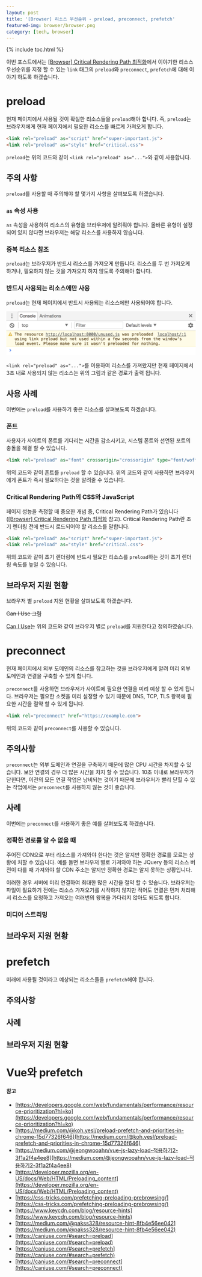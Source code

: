 ```yaml
---
layout: post
title: '[Browser] 리소스 우선순위 - preload, preconnect, prefetch'
featured-img: browser/browser.png
category: [tech, browser]
---
```

{% include toc.html %}

이번 포스트에서는 [[Browser] Critical Rendering Path 최적화](/tech/browser/critical-rendering-path/#리소스-우선순위-지정)에서 이야기한 리소스 우선순위를 지정 할 수 있는 `link` 태그의 `preload`와 `preconnect`, `prefetch`에 대해 이야기 하도록 하겠습니다. 

# preload
현재 페이지에서 사용될 것이 확실한 리소스들을 `preload`해야 합니다. 즉, `preload`는 브라우저에게 현재 페이지에서 필요한 리소스를 빠르게 가져오게 합니다.

```html
<link rel="preload" as="script" href="super-important.js">
<link rel="preload" as="style" href="critical.css">
```

`preload`는 위의 코드와 같이 `<link rel="preload" as="...">`와 같이 사용합니다.

## 주의 사항
`preload`를 사용할 때 주의해야 할 몇가지 사항을 살펴보도록 하겠습니다.

### `as` 속성 사용
`as` 속성을 사용하여 리소스의 유형을 브라우저에 알려줘야 합니다. 올바른 유형이 설정되어 있지 않다면 브라우저는 해당 리소스를 사용하지 않습니다.

### 중복 리소스 참조
`preload`는 브라우저가 반드시 리소스를 가져오게 만듭니다. 리소스를 두 번 가져오게 하거나, 필요하지 않는 것을 가져오지 하지 않도록 주의해야 합니다.

### 반드시 사용되는 리소스에만 사용
`preload`는 현재 페이지에서 반드시 사용되는 리소스에만 사용되어야 합니다.

![preload 경고](/assets/img/posts/browser/res_prio_timeout.png)

`<link rel="preload" as="...">`를 이용하여 리소스를 가져왔지만 현재 페이지에서 3초 내로 사용되지 않는 리소스는 위의 그림과 같은 경로가 출력 됩니다.

## 사용 사례
이번에는 `preload`를 사용하기 좋은 리소스를 살펴보도록 하겠습니다.

### 폰트
사용자가 사이트의 폰트를 기다리는 시간을 감소시키고, 시스템 폰트와 선언된 포트의 충돌을 해결 할 수 있습니다.

```html
<link rel="preload" as="font" crossorigin="crossorigin" type="font/woff2" href="myfont.woff2">
```

위의 코드와 같이 폰트를 `preload` 할 수 있습니다. 위의 코드와 같이 사용하면 브라우저에게 폰트가 즉시 필요하다는 것을 알려줄 수 있습니다.

### Critical Rendering Path의 CSS와 JavaScript
페이지 성능을 측정할 때 중요한 개념 중, Critical Rendering Path가 있습니다([[Browser] Critical Rendering Path 최적화](/tech/browser/critical-rendering-path) 참고). Critical Rendering Path란 초기 렌더링 전에 반드시 로드되어야 할 리소스를 말합니다.

```html
<link rel="preload" as="script" href="super-important.js">
<link rel="preload" as="style" href="critical.css">
```

위의 코드와 같이 초기 렌더링에 반드시 필요한 리소스를 `preload`하는 것이 초기 렌더링 속도를 높일 수 있습니다.

## 브라우저 지원 현황
브라우저 별 `preload` 지원 현황을 살펴보도록 하겠습니다.

~~Can I Use 그림~~

[Can I Use](https://caniuse.com/#search=preload)는 위의 코드와 같이 브라우저 별로 `preload`를 지원한다고 정의하였습니다.

# preconnect
현재 페이지에서 외부 도메인의 리소스를 참고하는 것을 브라우저에게 알려 미리 외부 도메인과 연결을 구축할 수 있게 합니다.

`preconnect`를 사용하면 브라우저가 사이트에 필요한 연결을 미리 예상 할 수 있게 됩니다. 브라우저는 필요한 소켓을 미리 설정할 수 있기 때문에 DNS, TCP, TLS 왕복에 필요한 시간을 절약 할 수 있게 됩니다.

```html
<link rel="preconnect" href="https://example.com">
```

위의 코드와 같이 `preconnect`를 사용할 수 있습니다.

## 주의사항
`preconnect`는  외부 도메인과 연결을 구축하기 때문에 많은 CPU 시간을 차지할 수 있습니다. 보안 연결의 경우 더 많은 시간을 차지 할 수 있습니다. 10초 이내로 브라우저가 닫힌다면, 이전의 모든 연결 작업은 낭비되는 것이기 때문에 브라우저가 빨리 닫힐 수 있는 작업에서는 `preconnect`를 사용하지 않는 것이 좋습니다.

## 사례
이번에는 `preconnect`를 사용하기 좋은 예를 살펴보도록 하겠습니다.

### 정확한 경로를 알 수 없을 때
주어진 CDN으로 부터 리소스를 가져와야 한다는 것은 알지만 정확한 경로를 모르는 상황에 처할 수 있습니다. 예를 들면 브라우저 별로 가져와야 하는 JQuery 등의 리소스 버전이 다를 때 가져와야 할 CDN 주소는 알지만 정확한 경로는 알지 못하는 상황입니다.

이러한 경우 서버에 미리 연결하여 최대한 많은 시간을 절약 할 수 있습니다. 브라우저는 파일이 필요하기 전에는 리소스 가져오기를 시작하지 않지만 적어도 연결은 먼저 처리해서 리소스를 요청하고 가져오는 여러번의 왕복을 가다리지 않아도 되도록 합니다.

### 미디어 스트리밍

## 브라우저 지원 현황

# prefetch
미래에 사용될 것이라고 예상되는 리소스들을 `prefetch`해야 합니다.

## 주의사항

## 사례

## 브라우저 지원 현황

# Vue와 prefetch

#### 참고
- [https://developers.google.com/web/fundamentals/performance/resource-prioritization?hl=ko](https://developers.google.com/web/fundamentals/performance/resource-prioritization?hl=ko)
- [https://medium.com/@koh.yesl/preload-prefetch-and-priorities-in-chrome-15d77326f646](https://medium.com/@koh.yesl/preload-prefetch-and-priorities-in-chrome-15d77326f646)
- [https://medium.com/@jeongwooahn/vue-js-lazy-load-적용하기2-3f1a2f4a4ee8](https://medium.com/@jeongwooahn/vue-js-lazy-load-적용하기2-3f1a2f4a4ee8)
- [https://developer.mozilla.org/en-US/docs/Web/HTML/Preloading_content](https://developer.mozilla.org/en-US/docs/Web/HTML/Preloading_content)
- [https://css-tricks.com/prefetching-preloading-prebrowsing/](https://css-tricks.com/prefetching-preloading-prebrowsing/)
- [https://www.keycdn.com/blog/resource-hints](https://www.keycdn.com/blog/resource-hints)
- [https://medium.com/@pakss328/resource-hint-8fb4e56ee042](https://medium.com/@pakss328/resource-hint-8fb4e56ee042)
- [https://caniuse.com/#search=preload](https://caniuse.com/#search=preload)
- [https://caniuse.com/#search=prefetch](https://caniuse.com/#search=prefetch)
- [https://caniuse.com/#search=preconnect](https://caniuse.com/#search=preconnect)